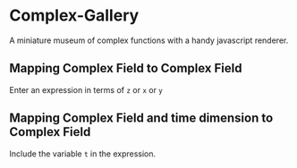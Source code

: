 # Complex-Gallery
A miniature museum of complex functions with a handy javascript renderer.

## Mapping Complex Field to Complex Field
Enter an expression in terms of `z` or `x` or `y`

## Mapping Complex Field and time dimension to Complex Field
Include the variable `t` in the expression.
